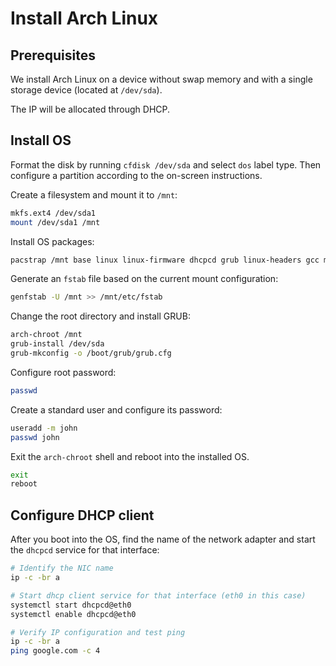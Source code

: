 # Install Arch Linux

## Prerequisites

We install Arch Linux on a device without swap memory and with a single storage device (located at ```/dev/sda```).

The IP will be allocated through DHCP.

## Install OS

Format the disk by running ```cfdisk /dev/sda``` and select ```dos``` label type. Then configure a partition according to the on-screen instructions.

Create a filesystem and mount it to ```/mnt```:

```bash
mkfs.ext4 /dev/sda1
mount /dev/sda1 /mnt
```

Install OS packages:

```bash
pacstrap /mnt base linux linux-firmware dhcpcd grub linux-headers gcc make perl
```

Generate an ```fstab``` file based on the current mount configuration:

```bash
genfstab -U /mnt >> /mnt/etc/fstab
```

Change the root directory and install GRUB:

```bash
arch-chroot /mnt
grub-install /dev/sda
grub-mkconfig -o /boot/grub/grub.cfg
```

Configure root password:

```bash
passwd
```

Create a standard user and configure its password:

```bash
useradd -m john
passwd john
```

Exit the ```arch-chroot``` shell and reboot into the installed OS.

```bash
exit
reboot
```

## Configure DHCP client

After you boot into the OS, find the name of the network adapter and start the ```dhcpcd``` service for that interface:

```bash
# Identify the NIC name
ip -c -br a

# Start dhcp client service for that interface (eth0 in this case)
systemctl start dhcpcd@eth0
systemctl enable dhcpcd@eth0

# Verify IP configuration and test ping
ip -c -br a
ping google.com -c 4
```
